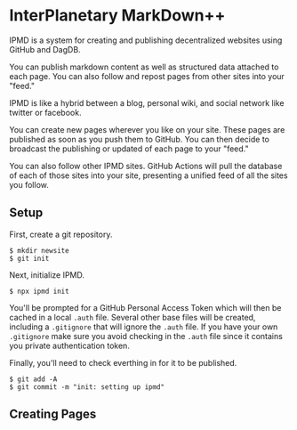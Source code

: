 # InterPlanetary MarkDown++

IPMD is a system for creating and publishing decentralized
websites using GitHub and DagDB.

You can publish markdown content as well as structured data
attached to each page. You can also follow and repost pages
from other sites into your "feed."

IPMD is like a hybrid between a blog, personal wiki, and social
network like twitter or facebook.

You can create new pages wherever you like on your site. These
pages are published as soon as you push them to GitHub. You can
then decide to broadcast the publishing or updated of each
page to your "feed."

You can also follow other IPMD sites. GitHub Actions will pull
the database of each of those sites into your site, presenting
a unified feed of all the sites you follow.

## Setup

First, create a git repository.

```
$ mkdir newsite
$ git init
```

Next, initialize IPMD.

```
$ npx ipmd init
```

You'll be prompted for a GitHub Personal Access Token which will then be cached
in a local `.auth` file. Several other base files will be created, including a
`.gitignore` that will ignore the `.auth` file. If you have your own `.gitignore`
make sure you avoid checking in the `.auth` file since it contains you private
authentication token.

Finally, you'll need to check everthing in for it to be published.

```
$ git add -A
$ git commit -m "init: setting up ipmd"
```

## Creating Pages

